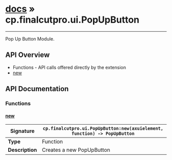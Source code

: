 # [docs](index.md) » cp.finalcutpro.ui.PopUpButton
---

Pop Up Button Module.

## API Overview
* Functions - API calls offered directly by the extension
 * [new](#new)

## API Documentation

### Functions

#### [new](#new)
| <span style="font-align: left;">**Signature**</span> | <span style="font-align: left;">`cp.finalcutpro.ui.PopUpButton:new(axuielement, function) -> PopUpButton` </span>                                                |
| -----------------------------------------------------|---------------------------------------------------------------------------------------------------------|
| **Type**                                             | Function                                                                                         |
| **Description**                                      | Creates a new PopUpButton                                                                                         |

